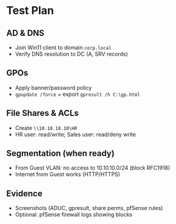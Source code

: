 # Test Plan

## AD & DNS
- Join Win11 client to domain `corp.local`
- Verify DNS resolution to DC (A, SRV records)

## GPOs
- Apply banner/password policy
- `gpupdate /force` + export `gpresult /h C:\gp.html`

## File Shares & ACLs
- Create `\\10.10.10.10\HR`
- HR user: read/write; Sales user: read/deny write

## Segmentation (when ready)
- From Guest VLAN: no access to 10.10.10.0/24 (block RFC1918)
- Internet from Guest works (HTTP/HTTPS)

## Evidence
- Screenshots (ADUC, gpresult, share perms, pfSense rules)
- Optional: pfSense firewall logs showing blocks
